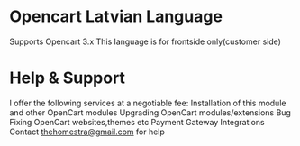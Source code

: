 # Opencart Latvian Language 
Supports Opencart 3.x
This language is for frontside only(customer side)

# Help & Support
I offer the following services at a negotiable fee:
Installation of this module and other OpenCart modules
Upgrading OpenCart modules/extensions
Bug Fixing OpenCart websites,themes etc
Payment Gateway Integrations
Contact thehomestra@gmail.com for help